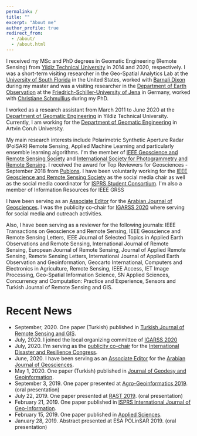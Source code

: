 ```yaml
---
permalink: /
title: ""
excerpt: "About me"
author_profile: true
redirect_from: 
  - /about/
  - /about.html
---
```


I  received my MSc and PhD degrees in Geomatic Engineering (Remote Sensing) from [Yildiz Technical University](https://bit.ly/38VCpb7) in 2014 and 2020, respectively. I was a short-term visiting researcher in the Geo-Spatial Analytics Lab at the [University of South Florida](www.usfsp.edu) in the United States, worked with [Barnali Dixon](https://bit.ly/2x54xLW) during my master and was a visiting researcher in the [Department of Earth Observation](https://bit.ly/3acKpWA) at the [Friedrich-Schiller-University of Jena](https://bit.ly/2x9ayaw) in Germany, worked with [Christiane Schmullius](https://bit.ly/2vutNKX) during my PhD. 

I worked as a research assistant from March 2011 to June 2020 at the [Department of Geomatic Engineering](http://www.hrm.yildiz.edu.tr/en) in Yildiz Technical University. Currently, I am working for the [Department of Geomatic Engineering](https://harita.artvin.edu.tr/) in Artvin Coruh University.
 
My main research interests include Polarimetric Synthetic Aperture Radar (PolSAR) Remote Sensing, Applied Machine Learning and particularly ensemble learning algorithms. I'm the member of [IEEE Geoscience and Remote Sensing Society](http://www.grss-ieee.org/) and [International Society for Photogrammetry and Remote Sensing](https://www.isprs.org/). I received the award for Top Reviewers for Geosciences - September 2018 from [Publons](https://publons.com/researcher/1175331/mustafa-ustuner/). I have been voluntarily working for the [IEEE Geoscience and Remote Sensing Society](http://www.grss-ieee.org/) as the social media chair as well as the social media coordinator for [ISPRS Student Consortium](http://sc.isprs.org/home.html). 
I'm also a member of Information Resources for IEEE GRSS

I have been serving as an [Associate Editor](https://www.springer.com/journal/12517/editors) for the [Arabian Journal of Geosciences](https://www.springer.com/journal/12517). I was the publicity co-chair for [IGARSS 2020](https://igarss2020.org/OrganizingCommittee.asp) where serving for social media and outreach activities.

Also, I have been serving as a reviewer for the following journals: IEEE Transactions on Geoscience and Remote Sensing, IEEE Geoscience and Remote Sensing Letters, IEEE Journal of Selected Topics in Applied Earth Observations and Remote Sensing, International Journal of Remote Sensing, European Journal of Remote Sensing, Journal of Applied Remote Sensing, Remote Sensing Letters, International Journal of Applied Earth Observation and Geoinformation, Geocarto International, Computers and Electronics in Agriculture, Remote Sensing, IEEE Access, IET Image Processing, Geo-Spatial Information Science, SN Applied Sciences, Concurrency and Computation: Practice and Experience, Sensors and Turkish Journal of Remote Sensing and GIS.



# Recent News
* September, 2020. One paper (Turkish) published in [Turkish Journal of Remote Sensing and GIS](https://dergipark.org.tr/tr/pub/rsgis/issue/56931/740342).
* July, 2020. I joined the local organizing committee of [IGARSS 2020](https://igarss2020.org/default.asp)
* July, 2020. I'm serving as the [publicity co-chair](http://www.idrcongress.org/en/steering-committee) for the [International Disaster and Resilience Congress](http://www.idrcongress.org/en/anasayfa).
* June, 2020. I have been serving as an [Associate Editor](https://www.springer.com/journal/12517/editors) for the [Arabian Journal of Geosciences](https://www.springer.com/journal/12517).
* May 1, 2020. One paper (Turkish) published in [Journal of Geodesy and Geoinformation](https://dergipark.org.tr/en/pub/hkmojjd/issue/50519/623021).
* September 3, 2019. One paper presented at [Agro-Geoinformatics 2019](https://ieeexplore.ieee.org/abstract/document/8820698). (oral presentation) 
* July 22, 2019. One paper presented at [RAST 2019](https://ieeexplore.ieee.org/document/8767819). (oral presentation)
* February 21, 2019. One paper published in [ISPRS International Journal of Geo-Information](https://www.mdpi.com/2220-9964/8/2/97).
* February 15, 2019. One paper published in [Applied Sciences](https://www.mdpi.com/2076-3417/9/4/655).
* January 28, 2019. Abstract presented at ESA POLinSAR 2019. (oral presentation)
